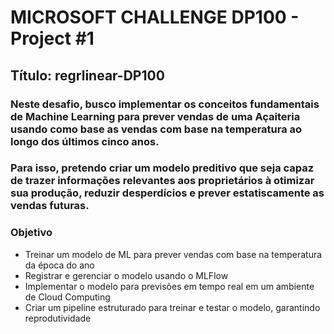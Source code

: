# MICROSOFT CHALLENGE DP100 - Project #1

## Título: regrlinear-DP100

### Neste desafio, busco implementar os conceitos fundamentais de Machine Learning para prever vendas de uma Açaiteria usando como base as vendas com base na temperatura ao longo dos últimos cinco anos.
### Para isso, pretendo criar um modelo preditivo que seja capaz de trazer informações relevantes aos proprietários à otimizar sua produção, reduzir desperdícios e prever estatiscamente as vendas futuras.

### Objetivo
- Treinar um modelo de ML para prever vendas com base na temperatura da época do ano
- Registrar e gerenciar o modelo usando o MLFlow
- Implementar o modelo para previsões em tempo real em um ambiente de Cloud Computing
- Criar um pipeline estruturado para treinar e testar o modelo, garantindo reprodutividade


